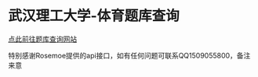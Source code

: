 # 武汉理工大学-体育题库查询

[点此前往题库查询网站](https://pe-problems.wuorbs.top)

特别感谢Rosemoe提供的api接口，如有任何问题可联系QQ1509055800，备注来意
